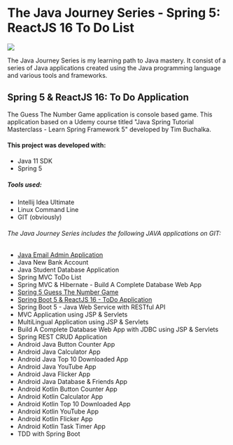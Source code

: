 # The Java Journey Series - Spring 5: ReactJS 16 To Do List

![](resources/java_jouney_series_spring5_guess_the_number_game_application.jpeg)

The Java Journey Series is my learning path to Java mastery.  It consist of a series of Java applications
created using the Java programming language and various tools and frameworks.

## Spring 5 & ReactJS 16: To Do Application

The Guess The Number Game application is console based game.  This application based on a 
Udemy course titled "Java Spring Tutorial Masterclass - Learn Spring Framework 5" developed by Tim Buchalka.

#### This project was developed with: 

* Java 11 SDK
* Spring 5

##### Tools used:

* Intellij Idea Ultimate
* Linux Command Line
* GIT (obviously)

######  The Java Journey Series includes the following JAVA applications on GIT:
* <a href="https://github.com/marvtdawson/emailAdminApp">Java Email Admin Application</a>
* Java New Bank Account
* Java Student Database Application
* Spring MVC ToDo List
* Spring MVC & Hibernate - Build A Complete Database Web App
* <a href="https://github.com/marvtdawson/timbu-java-springboot-GuessTheNumberGame">Spring 5 Guess The Number Game </a>
* <a href="https://github.com/marvtdawson/react-springboot-todo">Spring Boot 5 & ReactJS 16 - ToDo Application</a>
* Spring Boot 5 - Java Web Service with RESTful API
* MVC Application using JSP & Servlets
* MultiLingual Application using JSP & Servlets
* Build A Complete Database Web App with JDBC using JSP & Servlets
* Spring REST CRUD Application
* Android Java Button Counter App
* Android Java Calculator App
* Android Java Top 10 Downloaded App
* Android Java YouTube App
* Android Java Flicker App
* Android Java Database & Friends App
* Android Kotlin Button Counter App
* Android Kotlin Calculator App
* Android Kotlin Top 10 Downloaded App
* Android Kotlin YouTube App
* Android Kotlin Flicker App
* Android Kotlin Task Timer App
* TDD with Spring Boot 





